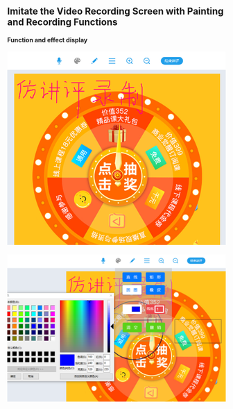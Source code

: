 ## Imitate the Video Recording Screen with Painting and Recording Functions
#### Function and effect display
![image](https://github.com/tiger986/recordingScreen/blob/master/img/1.png)
####
![image](https://github.com/tiger986/recordingScreen/blob/master/img/2.png)

